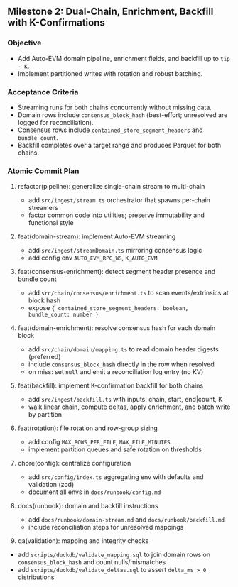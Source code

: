 ## Milestone 2: Dual-Chain, Enrichment, Backfill with K-Confirmations

### Objective

- Add Auto-EVM domain pipeline, enrichment fields, and backfill up to `tip - K`.
- Implement partitioned writes with rotation and robust batching.

### Acceptance Criteria

- Streaming runs for both chains concurrently without missing data.
- Domain rows include `consensus_block_hash` (best-effort; unresolved are logged for reconciliation).
- Consensus rows include `contained_store_segment_headers` and `bundle_count`.
- Backfill completes over a target range and produces Parquet for both chains.

### Atomic Commit Plan

1. refactor(pipeline): generalize single-chain stream to multi-chain
   - add `src/ingest/stream.ts` orchestrator that spawns per-chain streamers
   - factor common code into utilities; preserve immutability and functional style

2. feat(domain-stream): implement Auto-EVM streaming
   - add `src/ingest/streamDomain.ts` mirroring consensus logic
   - add config env `AUTO_EVM_RPC_WS`, `K_AUTO_EVM`

3. feat(consensus-enrichment): detect segment header presence and bundle count
   - add `src/chain/consensus/enrichment.ts` to scan events/extrinsics at block hash
   - expose `{ contained_store_segment_headers: boolean, bundle_count: number }`

4. feat(domain-enrichment): resolve consensus hash for each domain block
   - add `src/chain/domain/mapping.ts` to read domain header digests (preferred)
   - include `consensus_block_hash` directly in the row when resolved
   - on miss: set `null` and emit a reconciliation log entry (no KV)

5. feat(backfill): implement K-confirmation backfill for both chains
   - add `src/ingest/backfill.ts` with inputs: chain, start, end|count, K
   - walk linear chain, compute deltas, apply enrichment, and batch write by partition

6. feat(rotation): file rotation and row-group sizing
   - add config `MAX_ROWS_PER_FILE`, `MAX_FILE_MINUTES`
   - implement partition queues and safe rotation on thresholds

7. chore(config): centralize configuration
   - add `src/config/index.ts` aggregating env with defaults and validation (zod)
   - document all envs in `docs/runbook/config.md`

8. docs(runbook): domain and backfill instructions
   - add `docs/runbook/domain-stream.md` and `docs/runbook/backfill.md`
   - include reconciliation steps for unresolved mappings

9. qa(validation): mapping and integrity checks

- add `scripts/duckdb/validate_mapping.sql` to join domain rows on `consensus_block_hash` and count nulls/mismatches
- add `scripts/duckdb/validate_deltas.sql` to assert `delta_ms > 0` distributions
